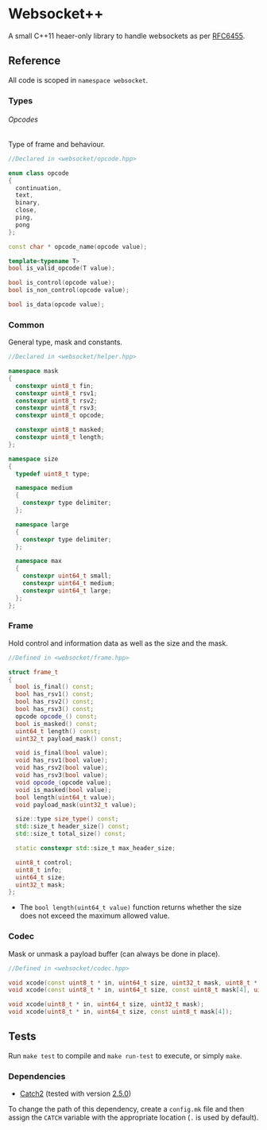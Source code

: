 # Websocket++

A small C++11 heaer-only library to handle websockets as per [RFC6455](https://tools.ietf.org/html/rfc6455).

## Reference

All code is scoped in `namespace websocket`.

### Types

###### Opcodes

Type of frame and behaviour.

```cpp
//Declared in <websocket/opcode.hpp>

enum class opcode
{
  continuation,
  text,
  binary,
  close,
  ping,
  pong
};

const char * opcode_name(opcode value);

template<typename T>
bool is_valid_opcode(T value);

bool is_control(opcode value);
bool is_non_control(opcode value);

bool is_data(opcode value);
```

### Common

General type, mask and constants.

```cpp
//Declared in <websocket/helper.hpp>

namespace mask
{
  constexpr uint8_t fin;
  constexpr uint8_t rsv1;
  constexpr uint8_t rsv2;
  constexpr uint8_t rsv3;
  constexpr uint8_t opcode;

  constexpr uint8_t masked;
  constexpr uint8_t length;
};

namespace size
{
  typedef uint8_t type;

  namespace medium
  {
    constexpr type delimiter;
  };

  namespace large
  {
    constexpr type delimiter;
  };

  namespace max
  {
    constexpr uint64_t small;
    constexpr uint64_t medium;
    constexpr uint64_t large;
  };
};
```

### Frame

Hold control and information data as well as the size and the mask.

```cpp
//Defined in <websocket/frame.hpp>

struct frame_t
{
  bool is_final() const;
  bool has_rsv1() const;
  bool has_rsv2() const;
  bool has_rsv3() const;
  opcode opcode_() const;
  bool is_masked() const;
  uint64_t length() const;
  uint32_t payload_mask() const;

  void is_final(bool value);
  void has_rsv1(bool value);
  void has_rsv2(bool value);
  void has_rsv3(bool value);
  void opcode_(opcode value);
  void is_masked(bool value);
  bool length(uint64_t value);
  void payload_mask(uint32_t value);

  size::type size_type() const;
  std::size_t header_size() const;
  std::size_t total_size() const;

  static constexpr std::size_t max_header_size;

  uint8_t control;
  uint8_t info;
  uint64_t size;
  uint32_t mask;
};
```

* The `bool length(uint64_t value)` function returns whether the size does not exceed the maximum allowed value.

### Codec

Mask or unmask a payload buffer (can always be done in place).

```cpp
//Defined in <websocket/codec.hpp>

void xcode(const uint8_t * in, uint64_t size, uint32_t mask, uint8_t * out);
void xcode(const uint8_t * in, uint64_t size, const uint8_t mask[4], uint8_t * out);

void xcode(uint8_t * in, uint64_t size, uint32_t mask);
void xcode(uint8_t * in, uint64_t size, const uint8_t mask[4]);
```

## Tests

Run `make test` to compile and `make run-test` to execute, or simply `make`.

### Dependencies

* [Catch2](https://github.com/catchorg/Catch2) (tested with version [2.5.0](https://github.com/catchorg/Catch2/releases/tag/v2.5.0))

To change the path of this dependency, create a `config.mk` file and then assign the `CATCH` variable with the appropriate location (`.` is used by default).